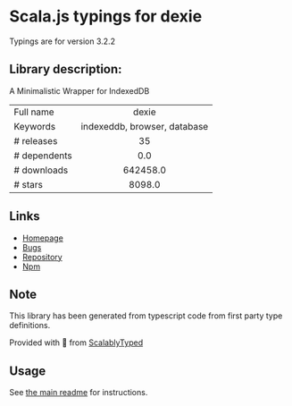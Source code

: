 
# Scala.js typings for dexie

Typings are for version 3.2.2

## Library description:
A Minimalistic Wrapper for IndexedDB

|                    |                 |
| ------------------ | :-------------: |
| Full name          | dexie |
| Keywords           | indexeddb, browser, database |
| # releases         | 35 |
| # dependents       | 0.0 |
| # downloads        | 642458.0 |
| # stars            | 8098.0 |

## Links
- [Homepage](https://dexie.org)
- [Bugs](https://github.com/dfahlander/Dexie.js/issues)
- [Repository](https://github.com/dfahlander/Dexie.js)
- [Npm](https://www.npmjs.com/package/dexie)
    


## Note
This library has been generated from typescript code from first party type definitions.

Provided with :purple_heart: from [ScalablyTyped](https://github.com/oyvindberg/ScalablyTyped)

## Usage
See [the main readme](../../readme.md) for instructions.


